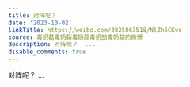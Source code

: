 ```yaml
---
title: 对阵呢？
date: '2023-10-02'
linkTitle: https://weibo.com/3825863518/NlZh6CKvs
source: 毒奶菇毒奶茹毒奶茄毒奶喆毒奶囍的微博
description: 对阵呢？  ...
disable_comments: true
---
```

对阵呢？  ...